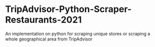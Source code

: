 # TripAdvisor-Python-Scraper-Restaurants-2021
An implementation on python for scraping unique stores or scraping a whole geographical area from TripAdvisor
